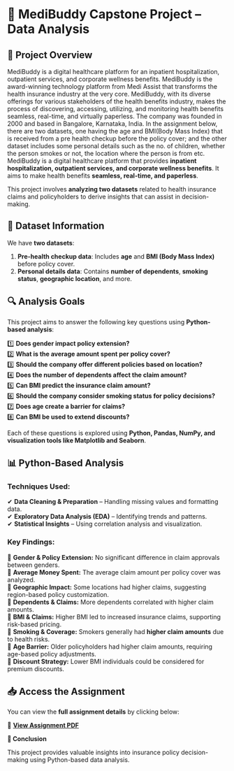 # 🏥 MediBuddy Capstone Project – Data Analysis


## 📌 Project Overview

MediBuddy is a digital healthcare platform for an inpatient hospitalization, outpatient services, and corporate wellness benefits. MediBuddy is the award-winning technology platform from Medi Assist that transforms the health insurance industry at the very core. MediBuddy, with its diverse offerings for various stakeholders of the health benefits industry, makes the process of discovering, accessing, utilizing, and monitoring health benefits seamless, real-time, and virtually paperless. The company was founded in 2000 and based in Bangalore, Karnataka, India.
In the assignment below, there are two datasets, one having the age and BMI(Body Mass Index) that is received from a pre health checkup before the policy cover; and the other dataset includes some personal details such as the no. of children, whether the person smokes or not, the location where the person is from etc. 
MediBuddy is a digital healthcare platform that provides **inpatient hospitalization, outpatient services, and corporate wellness benefits**. It aims to make health benefits **seamless, real-time, and paperless**.

This project involves **analyzing two datasets** related to health insurance claims and policyholders to derive insights that can assist in decision-making.



## 📂 Dataset Information

We have **two datasets**:
1. **Pre-health checkup data**: Includes **age** and **BMI (Body Mass Index)** before policy cover.
2. **Personal details data**: Contains **number of dependents**, **smoking status**, **geographic location**, and more.



## 🔍 Analysis Goals

This project aims to answer the following key questions using **Python-based analysis**:

1️⃣ **Does gender impact policy extension?**  
2️⃣ **What is the average amount spent per policy cover?**  
3️⃣ **Should the company offer different policies based on location?**  
4️⃣ **Does the number of dependents affect the claim amount?**  
5️⃣ **Can BMI predict the insurance claim amount?**  
6️⃣ **Should the company consider smoking status for policy decisions?**  
7️⃣ **Does age create a barrier for claims?**  
8️⃣ **Can BMI be used to extend discounts?**  

Each of these questions is explored using **Python, Pandas, NumPy, and visualization tools like Matplotlib and Seaborn**.


## 📊 Python-Based Analysis
### **Techniques Used:**
✔ **Data Cleaning & Preparation** – Handling missing values and formatting data.  
✔ **Exploratory Data Analysis (EDA)** – Identifying trends and patterns.  
✔ **Statistical Insights** – Using correlation analysis and visualization.  


### **Key Findings:**

📌 **Gender & Policy Extension:** No significant difference in claim approvals between genders.  
📌 **Average Money Spent:** The average claim amount per policy cover was analyzed.  
📌 **Geographic Impact:** Some locations had higher claims, suggesting region-based policy customization.  
📌 **Dependents & Claims:** More dependents correlated with higher claim amounts.  
📌 **BMI & Claims:** Higher BMI led to increased insurance claims, supporting risk-based pricing.  
📌 **Smoking & Coverage:** Smokers generally had **higher claim amounts** due to health risks.  
📌 **Age Barrier:** Older policyholders had higher claim amounts, requiring age-based policy adjustments.  
📌 **Discount Strategy:** Lower BMI individuals could be considered for premium discounts.  



## 📥 Access the Assignment

You can view the **full assignment details** by clicking below:

📄 [**View Assignment PDF**](https://acrobat.adobe.com/id/urn:aaid:sc:AP:cce31452-5dc9-4f6a-a9cd-da364f1cd142)


**📢 Conclusion**

This project provides valuable insights into insurance policy decision-making using Python-based data analysis.
